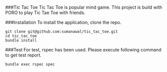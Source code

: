 ###Tic Tac Toe
Tic Tac Toe is popular mind game. This project is build with PORO to play Tic Tae Toe with friends.

###Installation
To install the application, clone the repo.
``` 
git clone git@github.com:sumanawal/tic_tac_toe.git 
cd tic_tac_toe
bundle install
```

###Test
For test, rspec has been used. Please execute following command to get test report.
```
bundle exec rspec spec
```




